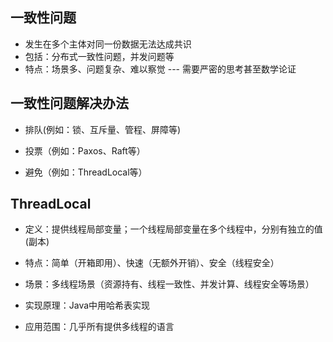 

## 一致性问题
* 发生在多个主体对同一份数据无法达成共识
* 包括：分布式一致性问题，并发问题等
* 特点：场景多、问题复杂、难以察觉  --- 需要严密的思考甚至数学论证

## 一致性问题解决办法
* 排队(例如：锁、互斥量、管程、屏障等) 
* 投票（例如：Paxos、Raft等）
 
* 避免（例如：ThreadLocal等）


## ThreadLocal
* 定义：提供线程局部变量；一个线程局部变量在多个线程中，分别有独立的值(副本)
* 特点：简单（开箱即用）、快速（无额外开销）、安全（线程安全）
* 场景：多线程场景（资源持有、线程一致性、并发计算、线程安全等场景）
  
* 实现原理：Java中用哈希表实现
* 应用范围：几乎所有提供多线程的语言


